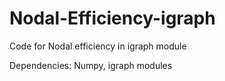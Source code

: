 # Nodal-Efficiency-igraph

Code for Nodal efficiency in igraph module

Dependencies: Numpy, igraph modules
